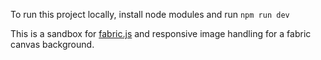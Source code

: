 To run this project locally, install node modules and run `npm run dev`

This is a sandbox for [fabric.js](http://fabricjs.com/) and responsive image handling for a fabric canvas background.